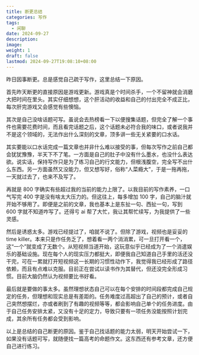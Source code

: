 ```yaml
---
title: 断更总结
categories: 写作
tags:
  - 闲聊
date: 2024-09-27
description: 
image: 
weight: 1
draft: false
lastmod: 2024-09-27T19:08:10+08:00
---
```

昨日因事断更。总是感觉自己疏于写作，这里总结一下原因。

首先昨天断更的直接原因是游戏更新。游戏真是个时间杀手，一个不留神就会消磨大把时间在里头。其实仔细想想，这个肝活动的收益和自己的付出完全不成正比，每次肝完游戏又会感觉有些懊恼。

其次是自己没啥话题可写。虽说会去热榜看一下以便搜集话题，但完全了解一个事件也需要花费时间，而且看完话题之后，这个话题未必符合我的味口，或者说我并不是这个领域的，无法作出什么深刻的文章，顶多讲一些无关紧要的口水话。

其实要能以口水话完成一篇文章也并非什么难以接受的事，但每次写作之前自己都会犹犹豫豫，半天下不了笔。一方面是自己的肚子中没有什么墨水，也没什么表达欲。说实话，保持写作只是为了练习自己的行文能力，但根浅腹空，完全写不出什么东西。另一方面虽然又没能力，但又想写好，俗称“人菜瘾大”，于是一拖再拖，一天就过去了，也来不及写了。

再就是 800 字确实有些超过我的当前的能力上限了。以我目前的写作素养，一口气写完 400 字是没有啥太大压力的。但这往上，每多增加 100 字，自己的脑汁就开始不够用了。即便是之前的文章，我也基本上是东扯一句、西扯一句，写到 600 字就不知道咋写了。还得亏 ai 帮了大忙，我让其帮忙续写，为我提供了一些灵感。

然后是诱惑太多。游戏已经提过了，咱就不说了。但除了游戏，视频也是妥妥的 time killer。本来只是作任务乏了，想着看一两个消消累，可一旦打开看一个，这“一个”就变成了无数个。从短视频当道开始，这玩意似乎已经成为了一个消遣娱乐的基础设施。现在每个人的现实压力都挺大，即便我自己知道自己手里的活还没干完，可在一累就打开短视频这一长期的习惯性动作下，我觉得我已经形成了路径依赖，而且有点难以克服。目前正在尝试以读书作为其替代，但还没完全形成习惯。目前大脑仍然认为视频要比书好看。

最后就是要做的事太多。虽然理想状态自己可以在每个安排的时间段都完成自己规定的任务，但理想和现实总是有差距的。任务难度过高超出了自己的预计，或者自己突然想摆烂，亦或者刷到了有趣的视频等等，都会影响自己单个的任务进度。由于自己任务安排太紧，又没有十足的定力，导致只要有一项任务没能按照计划完成，其余所有任务都会受到影响。

以上是总结的自己断更的原因。鉴于自己找话题的能力太弱，明天开始尝试一下，如果没有话题可写，就随便找一篇高考的命题作文。这东西还有参考文章，还方便自己进行练习。

